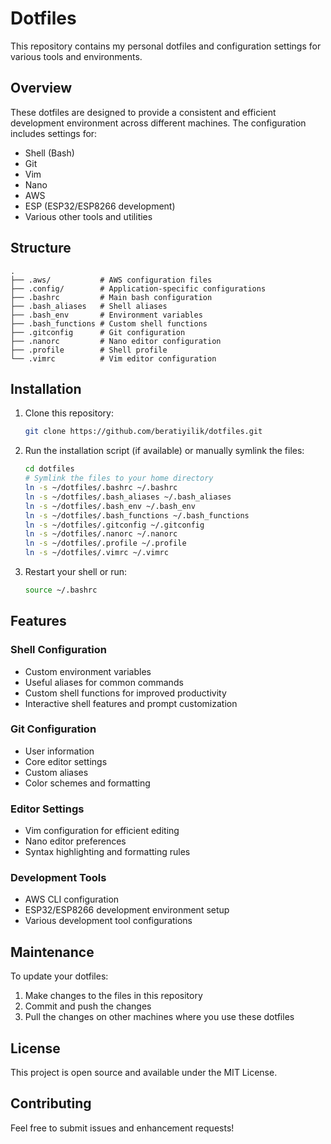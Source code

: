 # Dotfiles

This repository contains my personal dotfiles and configuration settings for various tools and environments.

## Overview

These dotfiles are designed to provide a consistent and efficient development environment across different machines. The configuration includes settings for:

- Shell (Bash)
- Git
- Vim
- Nano
- AWS
- ESP (ESP32/ESP8266 development)
- Various other tools and utilities

## Structure

```
.
├── .aws/           # AWS configuration files
├── .config/        # Application-specific configurations
├── .bashrc         # Main bash configuration
├── .bash_aliases   # Shell aliases
├── .bash_env       # Environment variables
├── .bash_functions # Custom shell functions
├── .gitconfig      # Git configuration
├── .nanorc         # Nano editor configuration
├── .profile        # Shell profile
└── .vimrc          # Vim editor configuration
```

## Installation

1. Clone this repository:
   ```bash
   git clone https://github.com/beratiyilik/dotfiles.git
   ```

2. Run the installation script (if available) or manually symlink the files:
   ```bash
   cd dotfiles
   # Symlink the files to your home directory
   ln -s ~/dotfiles/.bashrc ~/.bashrc
   ln -s ~/dotfiles/.bash_aliases ~/.bash_aliases
   ln -s ~/dotfiles/.bash_env ~/.bash_env
   ln -s ~/dotfiles/.bash_functions ~/.bash_functions
   ln -s ~/dotfiles/.gitconfig ~/.gitconfig
   ln -s ~/dotfiles/.nanorc ~/.nanorc
   ln -s ~/dotfiles/.profile ~/.profile
   ln -s ~/dotfiles/.vimrc ~/.vimrc
   ```

3. Restart your shell or run:
   ```bash
   source ~/.bashrc
   ```

## Features

### Shell Configuration
- Custom environment variables
- Useful aliases for common commands
- Custom shell functions for improved productivity
- Interactive shell features and prompt customization

### Git Configuration
- User information
- Core editor settings
- Custom aliases
- Color schemes and formatting

### Editor Settings
- Vim configuration for efficient editing
- Nano editor preferences
- Syntax highlighting and formatting rules

### Development Tools
- AWS CLI configuration
- ESP32/ESP8266 development environment setup
- Various development tool configurations

## Maintenance

To update your dotfiles:
1. Make changes to the files in this repository
2. Commit and push the changes
3. Pull the changes on other machines where you use these dotfiles

## License

This project is open source and available under the MIT License.

## Contributing

Feel free to submit issues and enhancement requests!
